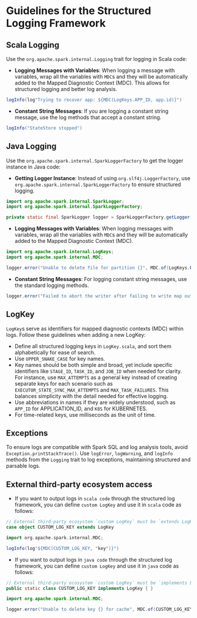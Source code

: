 # Guidelines for the Structured Logging Framework

## Scala Logging
Use the `org.apache.spark.internal.Logging` trait for logging in Scala code:
* **Logging Messages with Variables**: When logging a message with variables, wrap all the variables with `MDC`s and they will be automatically added to the Mapped Diagnostic Context (MDC). This allows for structured logging and better log analysis.
```scala
logInfo(log"Trying to recover app: ${MDC(LogKeys.APP_ID, app.id)}")
```
* **Constant String Messages**: If you are logging a constant string message, use the log methods that accept a constant string.
```scala
logInfo("StateStore stopped")
```

## Java Logging
Use the `org.apache.spark.internal.SparkLoggerFactory` to get the logger instance in Java code:
* **Getting Logger Instance**: Instead of using `org.slf4j.LoggerFactory`, use `org.apache.spark.internal.SparkLoggerFactory` to ensure structured logging.
```java
import org.apache.spark.internal.SparkLogger;
import org.apache.spark.internal.SparkLoggerFactory;

private static final SparkLogger logger = SparkLoggerFactory.getLogger(JavaUtils.class);
```
* **Logging Messages with Variables**: When logging messages with variables, wrap all the variables with `MDC`s and they will be automatically added to the Mapped Diagnostic Context (MDC).
```java
import org.apache.spark.internal.LogKeys;
import org.apache.spark.internal.MDC;

logger.error("Unable to delete file for partition {}", MDC.of(LogKeys.PARTITION_ID$.MODULE$, i));
```

* **Constant String Messages**: For logging constant string messages, use the standard logging methods.
```java
logger.error("Failed to abort the writer after failing to write map output.", e);
```

## LogKey

`LogKey`s serve as identifiers for mapped diagnostic contexts (MDC) within logs. Follow these guidelines when adding a new LogKey:
* Define all structured logging keys in `LogKey.scala`, and sort them alphabetically for ease of search.
* Use `UPPER_SNAKE_CASE` for key names.
* Key names should be both simple and broad, yet include specific identifiers like `STAGE_ID`, `TASK_ID`, and `JOB_ID` when needed for clarity. For instance, use `MAX_ATTEMPTS` as a general key instead of creating separate keys for each scenario such as `EXECUTOR_STATE_SYNC_MAX_ATTEMPTS` and `MAX_TASK_FAILURES`. This balances simplicity with the detail needed for effective logging.
* Use abbreviations in names if they are widely understood, such as `APP_ID` for APPLICATION_ID, and `K8S` for KUBERNETES.
* For time-related keys, use milliseconds as the unit of time.

## Exceptions

To ensure logs are compatible with Spark SQL and log analysis tools, avoid `Exception.printStackTrace()`. Use `logError`, `logWarning`, and `logInfo` methods from the `Logging` trait to log exceptions, maintaining structured and parsable logs.

## External third-party ecosystem access

* If you want to output logs in `scala code` through the structured log framework, you can define `custom LogKey` and use it in `scala` code as follows:

```scala
// External third-party ecosystem `custom LogKey` must be `extends LogKey`
case object CUSTOM_LOG_KEY extends LogKey
```
```scala
import org.apache.spark.internal.MDC;

logInfo(log"${MDC(CUSTOM_LOG_KEY, "key")}")
```

* If you want to output logs in `java code` through the structured log framework, you can define `custom LogKey` and use it in `java` code as follows:

```java
// External third-party ecosystem `custom LogKey` must be `implements LogKey`
public static class CUSTOM_LOG_KEY implements LogKey { }
```
```java
import org.apache.spark.internal.MDC;

logger.error("Unable to delete key {} for cache", MDC.of(CUSTOM_LOG_KEY, "key"));
```
